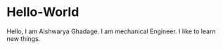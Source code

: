 # Hello-World

Hello, I am Aishwarya Ghadage. I am mechanical Engineer. I like to learn new things.
